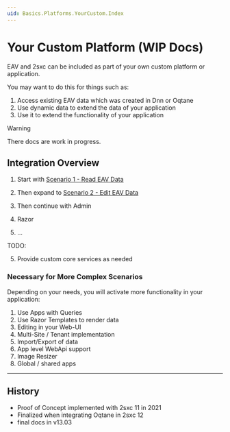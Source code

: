 ```yaml
---
uid: Basics.Platforms.YourCustom.Index
---
```


# Your Custom Platform (WIP Docs)

EAV and 2sxc can be included as part of your own custom platform or application. 

You may want to do this for things such as:

1. Access existing EAV data which was created in Dnn or Oqtane
1. Use dynamic data to extend the data of your application
1. Use it to extend the functionality of your application

> [!WARNING]
> There docs are work in progress.

## Integration Overview

1. Start with [Scenario 1 - Read EAV Data](xref:Basics.Platforms.YourCustom.Scenario01)

1. Then expand to [Scenario 2 - Edit EAV Data](xref:Basics.Platforms.YourCustom.Scenario01)

1. Then continue with Admin

1. Razor

1. ...



TODO:



5. Provide custom core services as needed

### Necessary for More Complex Scenarios

Depending on your needs, you will activate more functionality in your application:

1. Use Apps with Queries
1. Use Razor Templates to render data
1. Editing in your Web-UI
1. Multi-Site / Tenant implementation
1. Import/Export of data
1. App level WebApi support
1. Image Resizer
1. Global / shared apps


---

## History

* Proof of Concept implemented with 2sxc 11 in 2021
* Finalized when integrating Oqtane in 2sxc 12
* final docs in v13.03
